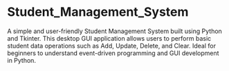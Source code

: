 # Student_Management_System
A simple and user-friendly Student Management System built using Python and Tkinter. This desktop GUI application allows users to perform basic student data operations such as Add, Update, Delete, and Clear. Ideal for beginners to understand event-driven programming and GUI development in Python.

